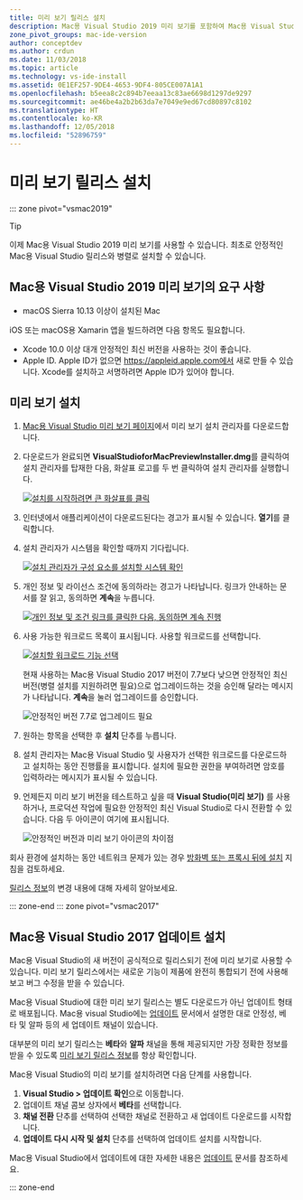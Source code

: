 ```yaml
---
title: 미리 보기 릴리스 설치
description: Mac용 Visual Studio 2019 미리 보기를 포함하여 Mac용 Visual Studio를 업데이트하고 미리 보기 릴리스에 액세스하는 방법에 대한 지침입니다.
zone_pivot_groups: mac-ide-version
author: conceptdev
ms.author: crdun
ms.date: 11/03/2018
ms.topic: article
ms.technology: vs-ide-install
ms.assetid: 0E1EF257-9DE4-4653-9DF4-805CE007A1A1
ms.openlocfilehash: b5eea8c2c894b7eeaa13c83ae6698d1297de9297
ms.sourcegitcommit: ae46be4a2b2b63da7e7049e9ed67cd80897c8102
ms.translationtype: HT
ms.contentlocale: ko-KR
ms.lasthandoff: 12/05/2018
ms.locfileid: "52896759"
---
```

# <a name="install-a-preview-release"></a>미리 보기 릴리스 설치

::: zone pivot="vsmac2019"

> [!TIP]
> 이제 Mac용 Visual Studio 2019 미리 보기를 사용할 수 있습니다. 최초로 안정적인 Mac용 Visual Studio 릴리스와 병렬로 설치할 수 있습니다.

## <a name="requirements-for-the-visual-studio-2019-for-mac-preview"></a>Mac용 Visual Studio 2019 미리 보기의 요구 사항

* macOS Sierra 10.13 이상이 설치된 Mac

iOS 또는 macOS용 Xamarin 앱을 빌드하려면 다음 항목도 필요합니다.

* Xcode 10.0 이상 대개 안정적인 최신 버전을 사용하는 것이 좋습니다.
* Apple ID. Apple ID가 없으면 https://appleid.apple.com에서 새로 만들 수 있습니다. Xcode를 설치하고 서명하려면 Apple ID가 있어야 합니다.

## <a name="installing-the-preview"></a>미리 보기 설치

1. [Mac용 Visual Studio 미리 보기 페이지](https://aka.ms/vs4mac-preview)에서 미리 보기 설치 관리자를 다운로드합니다.
2. 다운로드가 완료되면 **VisualStudioforMacPreviewInstaller.dmg**를 클릭하여 설치 관리자를 탑재한 다음, 화살표 로고를 두 번 클릭하여 설치 관리자를 실행합니다.

    [![설치를 시작하려면 큰 화살표를 클릭](media/install-preview-installer-sml.png)](media/install-preview-installer.png#lightbox)

3. 인터넷에서 애플리케이션이 다운로드된다는 경고가 표시될 수 있습니다. **열기**를 클릭합니다.
4. 설치 관리자가 시스템을 확인할 때까지 기다립니다.

    [![설치 관리자가 구성 요소를 설치할 시스템 확인](media/install-preview-checking-sml.png)](media/install-preview-checking.png#lightbox)

5. 개인 정보 및 라이선스 조건에 동의하라는 경고가 나타납니다. 링크가 안내하는 문서를 잘 읽고, 동의하면 **계속**을 누릅니다.

    [![개인 정보 및 조건 링크를 클릭한 다음, 동의하면 계속 진행](media/install-preview-privacy-sml.png)](media/install-preview-privacy.png#lightbox)

6. 사용 가능한 워크로드 목록이 표시됩니다. 사용할 워크로드를 선택합니다.

    [![설치할 워크로드 기능 선택](media/install-preview-selection-sml.png)](media/install-preview-selection.png#lightbox)

    현재 사용하는 Mac용 Visual Studio 2017 버전이 7.7보다 낮으면 안정적인 최신 버전(병렬 설치를 지원하려면 필요)으로 업그레이드하는 것을 승인해 달라는 메시지가 나타납니다. **계속**을 눌러 업그레이드를 승인합니다.

    ![안정적인 버전 7.7로 업그레이드 필요](media/install-preview-older-upgrade.png)

7. 원하는 항목을 선택한 후 **설치** 단추를 누릅니다.
8. 설치 관리자는 Mac용 Visual Studio 및 사용자가 선택한 워크로드를 다운로드하고 설치하는 동안 진행률을 표시합니다. 설치에 필요한 권한을 부여하려면 암호를 입력하라는 메시지가 표시될 수 있습니다.
9. 언제든지 미리 보기 버전을 테스트하고 싶을 때 **Visual Studio(미리 보기)** 를 사용하거나, 프로덕션 작업에 필요한 안정적인 최신 Visual Studio로 다시 전환할 수 있습니다. 다음 두 아이콘이 여기에 표시됩니다.

    ![안정적인 버전과 미리 보기 아이콘의 차이점](media/install-preview-icons-sml.png)

회사 환경에 설치하는 동안 네트워크 문제가 있는 경우 [방화벽 또는 프록시 뒤에 설치](https://docs.microsoft.com/visualstudio/mac/installation#install-visual-studio-for-mac-behind-a-firewall-or-proxy-server) 지침을 검토하세요.

[릴리스 정보](https://docs.microsoft.com/visualstudio/releasenotes/vs2019-mac-preview-relnotes)의 변경 내용에 대해 자세히 알아보세요.

::: zone-end
::: zone pivot="vsmac2017"

## <a name="install-an-update-for-visual-studio-2017-for-mac"></a>Mac용 Visual Studio 2017 업데이트 설치

Mac용 Visual Studio의 새 버전이 공식적으로 릴리스되기 전에 미리 보기로 사용할 수 있습니다. 미리 보기 릴리스에서는 새로운 기능이 제품에 완전히 통합되기 전에 사용해 보고 버그 수정을 받을 수 있습니다.

Mac용 Visual Studio에 대한 미리 보기 릴리스는 별도 다운로드가 아닌 업데이트 형태로 배포됩니다. Mac용 visual Studio에는 [업데이트](update.md) 문서에서 설명한 대로 안정성, 베타 및 알파 등의 세 업데이트 채널이 있습니다.

대부분의 미리 보기 릴리스는 **베타**와 **알파** 채널을 통해 제공되지만 가장 정확한 정보를 받을 수 있도록 [미리 보기 릴리스 정보](/visualstudio/releasenotes/vs2017-mac-preview-relnotes)를 항상 확인합니다. 

Mac용 Visual Studio의 미리 보기를 설치하려면 다음 단계를 사용합니다.

1. **Visual Studio > 업데이트 확인**으로 이동합니다.
2. 업데이트 채널 콤보 상자에서 **베타**를 선택합니다.
3. **채널 전환** 단추를 선택하여 선택한 채널로 전환하고 새 업데이트 다운로드를 시작합니다.
4. **업데이트 다시 시작 및 설치** 단추를 선택하여 업데이트 설치를 시작합니다.

Mac용 Visual Studio에서 업데이트에 대한 자세한 내용은 [업데이트](update.md) 문서를 참조하세요.

::: zone-end